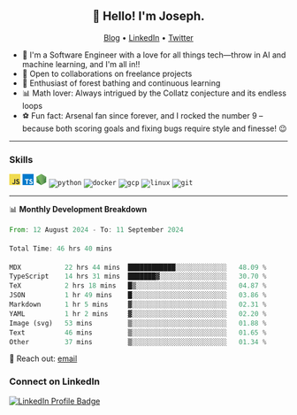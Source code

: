 <h2 align="center">👋 Hello! I'm Joseph.</h2>
<p align="center">
  <a href="https://ngugi-dev-blog-page.vercel.app/blog/">Blog</a> •
  <a href="https://www.linkedin.com/in/dev-joseph">LinkedIn</a> •
  <a href="#">Twitter</a> 
</p>


- 🔭 I'm a Software Engineer with a love for all things tech—throw in AI and machine learning, and I'm all in!!
- 💬 Open to collaborations on freelance projects
- 🌳 Enthusiast of forest bathing and continuous learning
- 📊 Math lover: Always intrigued by the Collatz conjecture and its endless loops
- ⚽ Fun fact: Arsenal fan since forever, and I rocked the number 9 – because both scoring goals and fixing bugs require style and finesse! 😉

-------


### Skills
<code><img height="20" alt="javascript" src="https://raw.githubusercontent.com/github/explore/80688e429a7d4ef2fca1e82350fe8e3517d3494d/topics/javascript/javascript.png"></code>
<code><img height="20" alt="typescript" src="https://raw.githubusercontent.com/github/explore/80688e429a7d4ef2fca1e82350fe8e3517d3494d/topics/typescript/typescript.png"></code>
<code><img height="20" alt="nodejs" src="https://raw.githubusercontent.com/github/explore/80688e429a7d4ef2fca1e82350fe8e3517d3494d/topics/nodejs/nodejs.png"></code>
<code><img height="20" alt="python" src="https://cdn.cdnlogo.com/logos/p/3/python.svg"></code>
<code><img height="20" alt="docker" src="https://cdn.worldvectorlogo.com/logos/docker.svg"></code>
<code><img height="20" alt="gcp" src="https://cdn.cdnlogo.com/logos/g/75/google-cloud.svg"></code>
<code><img height="20" alt="linux" src="https://cdn.cdnlogo.com/logos/l/21/linux-tux.svg"></code>
<code><img height="20" alt="git" src="https://cdn.worldvectorlogo.com/logos/git-icon.svg"></code>

-------

📊 **Monthly Development Breakdown**

<!--START_SECTION:waka-->

```rust
From: 12 August 2024 - To: 11 September 2024

Total Time: 46 hrs 40 mins

MDX           22 hrs 44 mins  ████████████░░░░░░░░░░░░░   48.09 %
TypeScript    14 hrs 31 mins  ███████▓░░░░░░░░░░░░░░░░░   30.70 %
TeX           2 hrs 18 mins   █▒░░░░░░░░░░░░░░░░░░░░░░░   04.87 %
JSON          1 hr 49 mins    █░░░░░░░░░░░░░░░░░░░░░░░░   03.86 %
Markdown      1 hr 5 mins     ▓░░░░░░░░░░░░░░░░░░░░░░░░   02.31 %
YAML          1 hr 2 mins     ▓░░░░░░░░░░░░░░░░░░░░░░░░   02.20 %
Image (svg)   53 mins         ▒░░░░░░░░░░░░░░░░░░░░░░░░   01.88 %
Text          46 mins         ▒░░░░░░░░░░░░░░░░░░░░░░░░   01.65 %
Other         37 mins         ▒░░░░░░░░░░░░░░░░░░░░░░░░   01.34 %
```

<!--END_SECTION:waka-->

📧 Reach out: [email](mailto:josephngugi.dev@gmail.com)

### Connect on LinkedIn
[![LinkedIn Profile Badge](https://img.shields.io/badge/LinkedIn-2D9CDB?style=for-the-badge&logo=linkedin&logoColor=white)](https://www.linkedin.com/in/dev-joseph)
